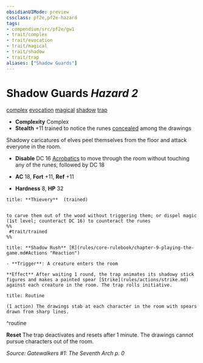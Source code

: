 ```yaml
---
obsidianUIMode: preview
cssclass: pf2e,pf2e-hazard
tags:
- compendium/src/pf2e/gw1
- trait/complex
- trait/evocation
- trait/magical
- trait/shadow
- trait/trap
aliases: ["Shadow Guards"]
---
```

# Shadow Guards *Hazard 2*  
[complex](complex.md "Complex Hazard Trait")  [evocation](evocation.md "Evocation School Trait")  [magical](magical.md "Magical Item Trait")  [shadow](Reference/Rules/Traits/shadow.md "Shadow General Trait")  [trap](trap.md "Trap Hazard Trait")  

- **Complexity** Complex
- **Stealth** +11 trained to notice the runes [concealed](conditions.md#Concealed) among the drawings  

Shadowy caricatures of elves peel themselves from the floor and attack everyone in the room.

- **Disable** DC 16 [Acrobatics](skills.md#Acrobatics) to move through the room without touching any of the runes, followed by DC 18  

- **AC** 18, **Fort** +11, **Ref** +11
- **Hardness** 8, **HP** 32

```ad-embed-ability
title: **Thievery**  (trained)


to carve them out of the wood without triggering them; or dispel magic (1st level; counteract DC 16) to counteract the runes  
%%
 #trait/trained 
%%
```
```ad-embed-ability
title: **Shadow Rush** [R](rules/core-rulebook/chapter-9-playing-the-game.md#Actions "Reaction")

- **Trigger**: A creature enters the room

**Effect** After waiting 1 round, the trap animates its shadowy stick figures and makes a painted spear [Strike](rules/actions/strike.md) against each creature in the room. The trap rolls initiative.
```

```ad-pf2-summary
title: Routine

(1 action) The drawings stab at each character in the room with spears drawn from sharp lines.
```
^routine

**Reset** The trap deactivates and resets after 1 minute. The drawings cannot pursue characters out of the room.  

*Source: Gatewalkers #1: The Seventh Arch p. 0*
